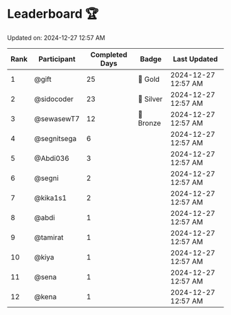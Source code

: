 # Leaderboard 🏆

Updated on: 2024-12-27 12:57 AM

| Rank | Participant       | Completed Days | Badge      | Last Updated         |
|------|-------------------|----------------|------------|----------------------|
| 1    | @gift             | 25             | 🏅 Gold     | 2024-12-27 12:57 AM |
| 2    | @sidocoder        | 23             | 🥈 Silver   | 2024-12-27 12:57 AM |
| 3    | @sewasewT7        | 12             | 🥉 Bronze   | 2024-12-27 12:57 AM |
| 4    | @segnitsega       | 6              |            | 2024-12-27 12:57 AM |
| 5    | @Abdi036          | 3              |            | 2024-12-27 12:57 AM |
| 6    | @segni            | 2              |            | 2024-12-27 12:57 AM |
| 7    | @kika1s1          | 2              |            | 2024-12-27 12:57 AM |
| 8    | @abdi             | 1              |            | 2024-12-27 12:57 AM |
| 9    | @tamirat          | 1              |            | 2024-12-27 12:57 AM |
| 10   | @kiya             | 1              |            | 2024-12-27 12:57 AM |
| 11   | @sena             | 1              |            | 2024-12-27 12:57 AM |
| 12   | @kena             | 1              |            | 2024-12-27 12:57 AM |
